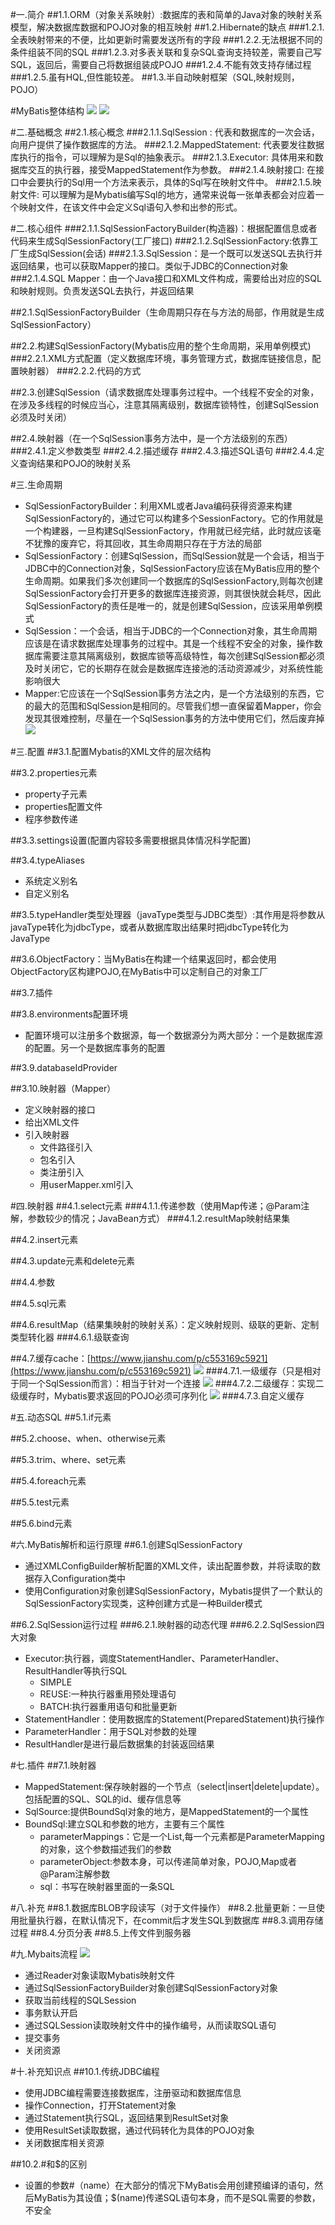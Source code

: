 #一.简介
##1.1.ORM（对象关系映射）:数据库的表和简单的Java对象的映射关系模型，解决数据库数据和POJO对象的相互映射
##1.2.Hibernate的缺点
###1.2.1.全表映射带来的不便，比如更新时需要发送所有的字段
###1.2.2.无法根据不同的条件组装不同的SQL
###1.2.3.对多表关联和复杂SQL查询支持较差，需要自己写SQL，返回后，需要自己将数据组装成POJO
###1.2.4.不能有效支持存储过程
###1.2.5.虽有HQL,但性能较差。
##1.3.半自动映射框架（SQL,映射规则，POJO）

#MyBatis整体结构
![](https://github.com/HelloWucq/working-knowledge-point/raw/master/%E5%AD%A6%E4%B9%A0%E5%9B%BE%E7%89%87/MyBatis%E6%95%B4%E4%BD%93%E6%9E%B6%E6%9E%84.png)
![](https://github.com/HelloWucq/working-knowledge-point/raw/master/%E5%AD%A6%E4%B9%A0%E5%9B%BE%E7%89%87/MyBatis%E7%BB%93%E6%9E%84%E4%BF%A1%E6%81%AF.png)

#二.基础概念
##2.1.核心概念
###2.1.1.SqlSession : 代表和数据库的一次会话，向用户提供了操作数据库的方法。
###2.1.2.MappedStatement: 代表要发往数据库执行的指令，可以理解为是Sql的抽象表示。
###2.1.3.Executor: 具体用来和数据库交互的执行器，接受MappedStatement作为参数。
###2.1.4.映射接口: 在接口中会要执行的Sql用一个方法来表示，具体的Sql写在映射文件中。
###2.1.5.映射文件: 可以理解为是Mybatis编写Sql的地方，通常来说每一张单表都会对应着一个映射文件，在该文件中会定义Sql语句入参和出参的形式。

#二.核心组件
###2.1.1.SqlSessionFactoryBuilder(构造器)：根据配置信息或者代码来生成SqlSessionFactory(工厂接口)
###2.1.2.SqlSessionFactory:依靠工厂生成SqlSession(会话)
###2.1.3.SqlSession：是一个既可以发送SQL去执行并返回结果，也可以获取Mapper的接口。类似于JDBC的Connection对象
###2.1.4.SQL Mapper：由一个Java接口和XML文件构成，需要给出对应的SQL和映射规则。负责发送SQL去执行，并返回结果

##2.1.SqlSessionFactoryBuilder（生命周期只存在与方法的局部，作用就是生成SqlSessionFactory）


##2.2.构建SqlSessionFactory(Mybatis应用的整个生命周期，采用单例模式)
###2.2.1.XML方式配置（定义数据库环境，事务管理方式，数据库链接信息，配置映射器）
###2.2.2.代码的方式

##2.3.创建SqlSession（请求数据库处理事务过程中。一个线程不安全的对象，在涉及多线程的时候应当心，注意其隔离级别，数据库锁特性，创建SqlSession必须及时关闭）


##2.4.映射器（在一个SqlSession事务方法中，是一个方法级别的东西）
###2.4.1.定义参数类型
###2.4.2.描述缓存
###2.4.3.描述SQL语句
###2.4.4.定义查询结果和POJO的映射关系


#三.生命周期
- SqlSessionFactoryBuilder：利用XML或者Java编码获得资源来构建SqlSessionFactory的，通过它可以构建多个SessionFactory。它的作用就是一个构建器，一旦构建SqlSessionFactory，作用就已经完结，此时就应该毫不犹豫的废弃它，将其回收，其生命周期只存在于方法的局部
- SqlSessionFactory：创建SqlSession，而SqlSession就是一个会话，相当于JDBC中的Connection对象，SqlSessionFactory应该在MyBatis应用的整个生命周期。如果我们多次创建同一个数据库的SqlSessionFactory,则每次创建SqlSessionFactory会打开更多的数据库连接资源，则其很快就会耗尽，因此SqlSessionFactory的责任是唯一的，就是创建SqlSession，应该采用单例模式
- SqlSession：一个会话，相当于JDBC的一个Connection对象，其生命周期应该是在请求数据库处理事务的过程中。其是一个线程不安全的对象，操作数据库需要注意其隔离级别，数据库锁等高级特性，每次创建SqlSession都必须及时关闭它，它的长期存在就会是数据库连接池的活动资源减少，对系统性能影响很大
- Mapper:它应该在一个SqlSession事务方法之内，是一个方法级别的东西，它的最大的范围和SqlSession是相同的。尽管我们想一直保留着Mapper，你会发现其很难控制，尽量在一个SqlSession事务的方法中使用它们，然后废弃掉
![](https://github.com/HelloWucq/working-knowledge-point/raw/master/%E5%AD%A6%E4%B9%A0%E5%9B%BE%E7%89%87/MyBatis%E7%BB%84%E4%BB%B6%E7%9A%84%E7%94%9F%E5%91%BD%E5%91%A8%E6%9C%9F.png)

#三.配置
##3.1.配置Mybatis的XML文件的层次结构
    <?xml version="1.0" encoding="UTF-8"?>
	<configuration> <!--配置-->
		<properties/> <!--属性-->
		<setting/> <!--设置-->
		<typeAliases/> <!--类型别名-->
		<typeHandlers/> <!--类型处理器-->
		<objectFactory/> <!--对象工厂-->
		<plugins/> <!--插件-->
		<environments> <!--配置环境-->
			<environment> <!--环境配置-->
				<transactionManager/> <!--事务管理器-->
				<dataSource/> <!--数据源-->
			<environment/>
		<environments/>
		<databaseIdProvider/> <!--数据库厂商标识-->
		<mappers/> <!--映射器-->
	</configuration>
	
##3.2.properties元素
- property子元素
- properties配置文件
- 程序参数传递

##3.3.settings设置(配置内容较多需要根据具体情况科学配置)


##3.4.typeAliases
- 系统定义别名
- 自定义别名

##3.5.typeHandler类型处理器（javaType类型与JDBC类型）:其作用是将参数从javaType转化为jdbcType，或者从数据库取出结果时把jdbcType转化为JavaType

##3.6.ObjectFactory：当MyBatis在构建一个结果返回时，都会使用ObjectFactory区构建POJO,在MyBatis中可以定制自己的对象工厂

##3.7.插件


##3.8.environments配置环境
- 配置环境可以注册多个数据源，每一个数据源分为两大部分：一个是数据库源的配置。另一个是数据库事务的配置

##3.9.databaseIdProvider


##3.10.映射器（Mapper）
- 定义映射器的接口
- 给出XML文件
- 引入映射器
	-  文件路径引入
	-  包名引入
	-  类注册引入
	-  用userMapper.xml引入

#四.映射器
##4.1.select元素
###4.1.1.传递参数（使用Map传递；@Param注解，参数较少的情况；JavaBean方式）
###4.1.2.resultMap映射结果集


##4.2.insert元素

##4.3.update元素和delete元素

##4.4.参数

##4.5.sql元素

##4.6.resultMap（结果集映射的映射关系）：定义映射规则、级联的更新、定制类型转化器
###4.6.1.级联查询

##4.7.缓存cache：[https://www.jianshu.com/p/c553169c5921](https://www.jianshu.com/p/c553169c5921)
![](https://github.com/HelloWucq/working-knowledge-point/raw/master/%E5%AD%A6%E4%B9%A0%E5%9B%BE%E7%89%87/MyBaits%E7%9A%84%E7%BC%93%E5%AD%98.png)
###4.7.1.一级缓存（只是相对于同一个SqlSession而言）：相当于针对一个连接
![](https://github.com/HelloWucq/working-knowledge-point/raw/master/%E5%AD%A6%E4%B9%A0%E5%9B%BE%E7%89%87/MyBaits%E4%B8%80%E7%BA%A7%E7%BC%93%E5%AD%98%E6%89%A7%E8%A1%8C%E6%97%B6%E5%BA%8F%E5%9B%BE.png)
###4.7.2.二级缓存：实现二级缓存时，Mybatis要求返回的POJO必须可序列化
![](https://github.com/HelloWucq/working-knowledge-point/raw/master/%E5%AD%A6%E4%B9%A0%E5%9B%BE%E7%89%87/Mybaits%E4%BA%8C%E7%BA%A7%E7%BC%93%E5%AD%98%E6%B5%81%E7%A8%8B%E5%9B%BE.png)
###4.7.3.自定义缓存



#五.动态SQL
##5.1.if元素

##5.2.choose、when、otherwise元素

##5.3.trim、where、set元素

##5.4.foreach元素


##5.5.test元素


##5.6.bind元素

#六.MyBatis解析和运行原理
##6.1.创建SqlSessionFactory
- 通过XMLConfigBuilder解析配置的XML文件，读出配置参数，并将读取的数据存入Configuration类中
- 使用Configuration对象创建SqlSessionFactory，Mybatis提供了一个默认的SqlSessionFactory实现类，这种创建方式是一种Builder模式


##6.2.SqlSession运行过程
###6.2.1.映射器的动态代理
###6.2.2.SqlSession四大对象
- Executor:执行器，调度StatementHandler、ParameterHandler、ResultHandler等执行SQL
	- SIMPLE
	- REUSE:一种执行器重用预处理语句
	- BATCH:执行器重用语句和批量更新 
- StatementHandler：使用数据库的Statement(PreparedStatement)执行操作
- ParameterHandler：用于SQL对参数的处理
- ResultHandler是进行最后数据集的封装返回结果



#七.插件
##7.1.映射器
- MappedStatement:保存映射器的一个节点（select|insert|delete|update）。包括配置的SQL、SQL的id、缓存信息等
- SqlSource:提供BoundSql对象的地方，是MappedStatement的一个属性
- BoundSql:建立SQL和参数的地方，主要有三个属性
	- parameterMappings：它是一个List,每一个元素都是ParameterMapping的对象，这个参数描述我们的参数
	- parameterObject:参数本身，可以传递简单对象，POJO,Map或者@Param注解参数
	- sql：书写在映射器里面的一条SQL 



#八.补充
##8.1.数据库BLOB字段读写（对于文件操作）
##8.2.批量更新：一旦使用批量执行器，在默认情况下，在commit后才发生SQL到数据库
##8.3.调用存储过程
##8.4.分页分表
##8.5.上传文件到服务器

#九.Mybaits流程
![](https://github.com/HelloWucq/working-knowledge-point/raw/master/%E5%AD%A6%E4%B9%A0%E5%9B%BE%E7%89%87/Mybaits%E6%B5%81%E7%A8%8B%E5%9B%BE.png)
- 通过Reader对象读取Mybatis映射文件
- 通过SqlSessionFactoryBuilder对象创建SqlSessionFactory对象
- 获取当前线程的SQLSession
- 事务默认开启
- 通过SQLSession读取映射文件中的操作编号，从而读取SQL语句
- 提交事务
- 关闭资源

#十.补充知识点
##10.1.传统JDBC编程
- 使用JDBC编程需要连接数据库，注册驱动和数据库信息
- 操作Connection，打开Statement对象
- 通过Statement执行SQL，返回结果到ResultSet对象
- 使用ResultSet读取数据，通过代码转化为具体的POJO对象
- 关闭数据库相关资源

##10.2.#和$的区别
- 设置的参数#（name）在大部分的情况下MyBatis会用创建预编译的语句，然后MyBatis为其设值；$(name)传递SQL语句本身，而不是SQL需要的参数，不安全






















